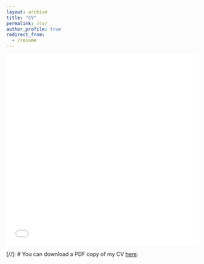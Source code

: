 ```yaml
---
layout: archive
title: "CV"
permalink: /cv/
author_profile: true
redirect_from:
  - /resume
---
```



<iframe src="/files/CV_XiaoqianLiu_Jan2025.pdf" width="100%" height="500" frameborder="no" border="0" marginwidth="0" marginheight="0"></iframe>

[//]: # You can download a PDF copy of my CV [here](/files/CV_XiaoqianLiu.pdf).


